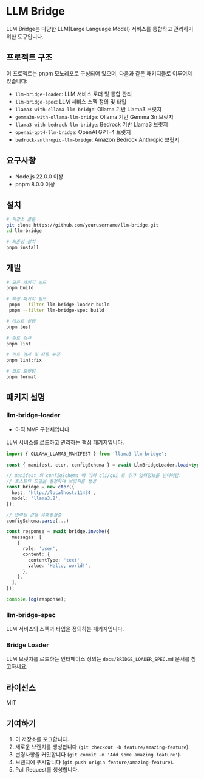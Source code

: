 # LLM Bridge

LLM Bridge는 다양한 LLM(Large Language Model) 서비스를 통합하고 관리하기 위한 도구입니다.

## 프로젝트 구조

이 프로젝트는 pnpm 모노레포로 구성되어 있으며, 다음과 같은 패키지들로 이루어져 있습니다:

- `llm-bridge-loader`: LLM 서비스 로더 및 통합 관리
- `llm-bridge-spec`: LLM 서비스 스펙 정의 및 타입
- `llama3-with-ollama-llm-bridge`: Ollama 기반 Llama3 브릿지
- `gemma3n-with-ollama-llm-bridge`: Ollama 기반 Gemma 3n 브릿지
- `llama3-with-bedrock-llm-bridge`: Bedrock 기반 Llama3 브릿지
- `openai-gpt4-llm-bridge`: OpenAI GPT-4 브릿지
- `bedrock-anthropic-llm-bridge`: Amazon Bedrock Anthropic 브릿지

## 요구사항

- Node.js 22.0.0 이상
- pnpm 8.0.0 이상

## 설치

```bash
# 저장소 클론
git clone https://github.com/yourusername/llm-bridge.git
cd llm-bridge

# 의존성 설치
pnpm install
```

## 개발

```bash
# 모든 패키지 빌드
pnpm build

# 특정 패키지 빌드
 pnpm --filter llm-bridge-loader build
 pnpm --filter llm-bridge-spec build

# 테스트 실행
pnpm test

# 린트 검사
pnpm lint

# 린트 검사 및 자동 수정
pnpm lint:fix

# 코드 포맷팅
pnpm format
```

## 패키지 설명

### llm-bridge-loader

- 아직 MVP 구현체입니다.

LLM 서비스를 로드하고 관리하는 핵심 패키지입니다.

```typescript
import { OLLAMA_LLAMA3_MANIFEST } from 'llama3-llm-bridge';

const { manifest, ctor, configSchema } = await LlmBridgeLoader.load<typeof OLLAMA_LLAMA3_MANIFEST>('llama3-with-ollama-llm-bridge');

// manifest 의 configSchema 에 따라 cli/gui 로 추가 입력정보를 받아야함.
// 호스트와 모델을 설정하여 브릿지를 생성
const bridge = new ctor({
  host: 'http://localhost:11434',
  model: 'llama3.2',
});

// 입력된 값을 유효성검증
configSchema.parse(...)

const response = await bridge.invoke({
  messages: [
    {
      role: 'user',
      content: {
        contentType: 'text',
        value: 'Hello, world!',
      },
    },
  ],
});

console.log(response);
```

### llm-bridge-spec

LLM 서비스의 스펙과 타입을 정의하는 패키지입니다.

### Bridge Loader

LLM 브릿지를 로드하는 인터페이스 정의는 `docs/BRIDGE_LOADER_SPEC.md` 문서를 참고하세요.

## 라이선스

MIT

## 기여하기

1. 이 저장소를 포크합니다.
2. 새로운 브랜치를 생성합니다 (`git checkout -b feature/amazing-feature`).
3. 변경사항을 커밋합니다 (`git commit -m 'Add some amazing feature'`).
4. 브랜치에 푸시합니다 (`git push origin feature/amazing-feature`).
5. Pull Request를 생성합니다.
